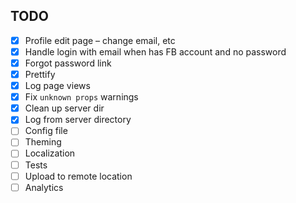 ## TODO

- [x] Profile edit page – change email, etc
- [x] Handle login with email when has FB account and no password
- [x] Forgot password link
- [x] Prettify
- [x] Log page views
- [x] Fix `unknown props` warnings
- [x] Clean up server dir
- [x] Log from server directory
- [ ] Config file
- [ ] Theming
- [ ] Localization
- [ ] Tests
- [ ] Upload to remote location
- [ ] Analytics
